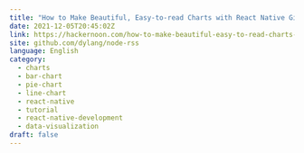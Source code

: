```yaml
---
title: "How to Make Beautiful, Easy-to-read Charts with React Native Gifted Charts"
date: 2021-12-05T20:45:02Z
link: https://hackernoon.com/how-to-make-beautiful-easy-to-read-charts-with-react-native-gifted-charts?source=rss&utm_medium=RSS&utm_source=news.12bit.vn
site: github.com/dylang/node-rss
language: English
category:
  - charts
  - bar-chart
  - pie-chart
  - line-chart
  - react-native
  - tutorial
  - react-native-development
  - data-visualization
draft: false
---
```

